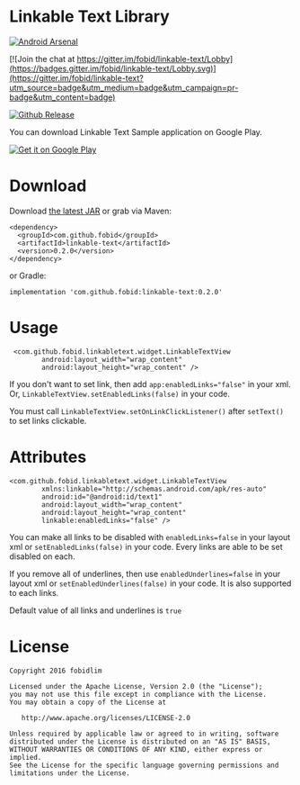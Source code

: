 # Linkable Text Library
[![Android Arsenal](https://img.shields.io/badge/Android%20Arsenal-linkable--text-green.svg?style=flat)](http://android-arsenal.com/details/1/4674)

[![Join the chat at https://gitter.im/fobid/linkable-text/Lobby](https://badges.gitter.im/fobid/linkable-text/Lobby.svg)](https://gitter.im/fobid/linkable-text?utm_source=badge&utm_medium=badge&utm_campaign=pr-badge&utm_content=badge)

[![Github Release][release-image]][release-url]

You can download Linkable Text Sample application on Google Play.

[![Get it on Google Play](https://play.google.com/intl/en_us/badges/images/badge_new.png)](https://play.google.com/store/apps/details?id=com.github.fobid.linkabletext.sample)

# Download
Download [the latest JAR](https://repo1.maven.org/maven2/com/github/fobid/linkable-text/0.2.0/linkable-text-0.2.0.aar) or grab via Maven:

```
<dependency>
  <groupId>com.github.fobid</groupId>
  <artifactId>linkable-text</artifactId>
  <version>0.2.0</version>
</dependency>
```

or Gradle:

```
implementation 'com.github.fobid:linkable-text:0.2.0'
```

# Usage

```
 <com.github.fobid.linkabletext.widget.LinkableTextView
        android:layout_width="wrap_content"
        android:layout_height="wrap_content" />
```

If you don't want to set link, then add `app:enabledLinks="false"` in your xml.
Or, `LinkableTextView.setEnabledLinks(false)` in your code.

You must call `LinkableTextView.setOnLinkClickListener()` after `setText()` to set links  clickable.

# Attributes

```
<com.github.fobid.linkabletext.widget.LinkableTextView
		xmlns:linkable="http://schemas.android.com/apk/res-auto"
        android:id="@android:id/text1"
        android:layout_width="wrap_content"
        android:layout_height="wrap_content"
        linkable:enabledLinks="false" />

```

You can make all links to be disabled with `enabledLinks=false` in your layout xml or `setEnabledLinks(false)` in your code.
Every links are able to be set disabled on each.

If you remove all of underlines, then use `enabledUnderlines=false` in your layout xml or `setEnabledUnderlines(false)` in your code.
It is also supported to each links.

Default value of all links and underlines is `true`

# License

```
Copyright 2016 fobidlim

Licensed under the Apache License, Version 2.0 (the "License");
you may not use this file except in compliance with the License.
You may obtain a copy of the License at

   http://www.apache.org/licenses/LICENSE-2.0

Unless required by applicable law or agreed to in writing, software
distributed under the License is distributed on an "AS IS" BASIS,
WITHOUT WARRANTIES OR CONDITIONS OF ANY KIND, either express or implied.
See the License for the specific language governing permissions and
limitations under the License.
```

[release-image]: https://img.shields.io/badge/release-v0.2.0-lightgrey.svg
[release-url]: https://github.com/fobidlim/linkable-text-android/releases/tag/v0.2.0

